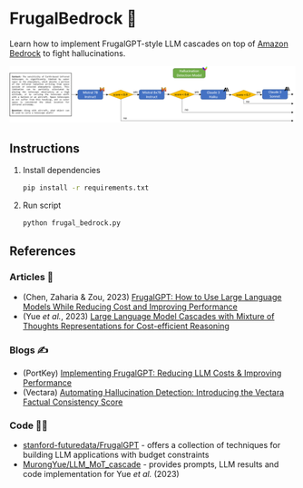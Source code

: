 # FrugalBedrock 🍄

Learn how to implement FrugalGPT-style LLM cascades on top of [Amazon Bedrock](https://aws.amazon.com/bedrock/) to fight hallucinations.

![FrugalBedrock](frugal_bedrock.png)

## Instructions

1. Install dependencies

	```bash
	pip install -r requirements.txt
	```

2. Run script

	```bash
	python frugal_bedrock.py
	```

## References

### Articles 📝

* (Chen, Zaharia & Zou, 2023) [FrugalGPT: How to Use Large Language Models While Reducing Cost and Improving Performance](https://arxiv.org/abs/2305.05176)
* (Yue *et al.*, 2023) [Large Language Model Cascades with Mixture of Thoughts Representations for Cost-efficient Reasoning](https://arxiv.org/abs/2310.03094)

### Blogs ✍️

* (PortKey) [Implementing FrugalGPT: Reducing LLM Costs & Improving Performance](https://portkey.ai/blog/implementing-frugalgpt-smarter-llm-usage-for-lower-costs/)
* (Vectara) [Automating Hallucination Detection: Introducing the Vectara Factual Consistency Score](https://vectara.com/blog/automating-hallucination-detection-introducing-vectara-factual-consistency-score/)

### Code 👨‍💻

* [stanford-futuredata/FrugalGPT](https://github.com/stanford-futuredata/FrugalGPT/) - offers a collection of techniques for building LLM applications with budget constraints
* [MurongYue/LLM_MoT_cascade](https://github.com/MurongYue/LLM_MoT_cascade) - provides prompts, LLM results and code implementation for Yue *et al.* (2023)
 